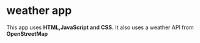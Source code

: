 # weather app

This app uses **HTML,JavaScript and CSS.**
It also uses a weather API from **OpenStreetMap**
